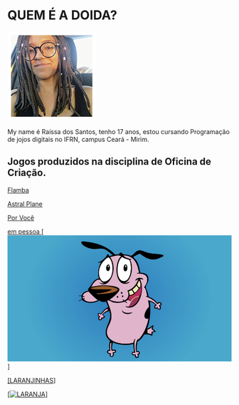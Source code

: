 # QUEM É A DOIDA?

![imagem2](perfil.png)

My name é Raíssa dos Santos, tenho 17 anos, estou cursando Programação de jojos digitais no IFRN, campus Ceará - Mirim. 

## Jogos produzidos na disciplina de Oficina de Criação.

<a href="http://raixasantos.github.io/Flamba/" target="_blank"> Flamba </a>

<a href="http://raixasantos.github.io/AstralPlane/" target="_blank"> Astral Plane </a>

<a href="http://raixasantos.github.io/ForU/" target="_blank"> Por Você </a>











<a href="http://coragem.com.br" target="_blank"> em pessoa [![imagem1](coragem.jpg)] </a>

<a href="https://www.estudopratico.com.br/wp-content/uploads/2017/11/laranja-caixa-cor-alaranjado.jpg" target="_blank"> [[LARANJINHAS](https://www.estudopratico.com.br/wp-content/uploads/2017/11/laranja-caixa-cor-alaranjado.jpg)] </a>

<a href="www.estudopratico.com.br/wp-content/uploads/2017/11/laranja-caixa-cor-alaranjado.jpg" target="_blank"> [![LARANJA](https://www.estudopratico.com.br/wp-content/uploads/2017/11/laranja-caixa-cor-alaranjado.jpg)] </a>
